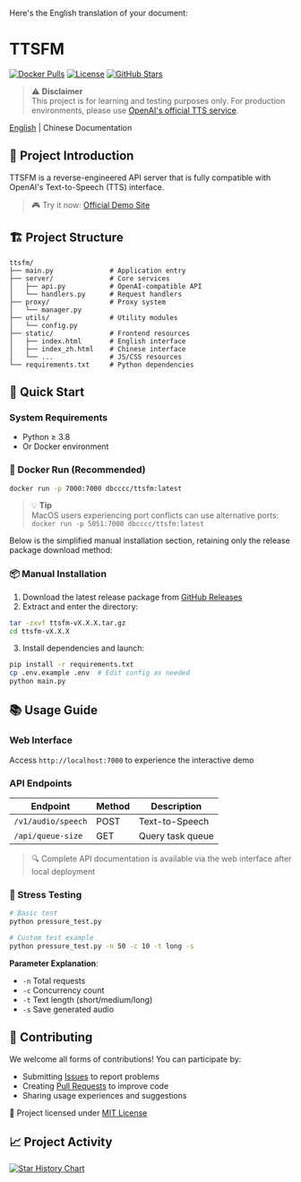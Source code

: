 Here's the English translation of your document:

# TTSFM

[![Docker Pulls](https://img.shields.io/docker/pulls/dbcccc/ttsfm?style=flat-square&logo=docker)](https://hub.docker.com/r/dbcccc/ttsfm)
[![License](https://img.shields.io/github/license/dbccccccc/ttsfm?style=flat-square)](LICENSE)
[![GitHub Stars](https://img.shields.io/github/stars/dbccccccc/ttsfm?style=social)](https://github.com/dbccccccc/ttsfm)

> ⚠️ **Disclaimer**  
> This project is for learning and testing purposes only. For production environments, please use [OpenAI's official TTS service](https://platform.openai.com/docs/guides/audio).

[English](README.md) | Chinese Documentation

## 🌟 Project Introduction

TTSFM is a reverse-engineered API server that is fully compatible with OpenAI's Text-to-Speech (TTS) interface.

> 🎮 Try it now: [Official Demo Site](https://ttsapi.fm)

## 🏗️ Project Structure

```text
ttsfm/
├── main.py              # Application entry
├── server/              # Core services
│   ├── api.py           # OpenAI-compatible API
│   └── handlers.py      # Request handlers
├── proxy/               # Proxy system
│   └── manager.py
├── utils/               # Utility modules
│   └── config.py
├── static/              # Frontend resources
│   ├── index.html       # English interface
│   ├── index_zh.html    # Chinese interface
│   └── ...              # JS/CSS resources
└── requirements.txt     # Python dependencies
```

## 🚀 Quick Start

### System Requirements
- Python ≥ 3.8
- Or Docker environment

### 🐳 Docker Run (Recommended)
```bash
docker run -p 7000:7000 dbcccc/ttsfm:latest
```

> 💡 **Tip**  
> MacOS users experiencing port conflicts can use alternative ports:  
> `docker run -p 5051:7000 dbcccc/ttsfm:latest`

Below is the simplified manual installation section, retaining only the release package download method:

### 📦 Manual Installation

1. Download the latest release package from [GitHub Releases](https://github.com/dbccccccc/ttsfm/releases)
2. Extract and enter the directory:
```bash
tar -zxvf ttsfm-vX.X.X.tar.gz
cd ttsfm-vX.X.X
```
3. Install dependencies and launch:
```bash
pip install -r requirements.txt
cp .env.example .env  # Edit config as needed
python main.py
```

## 📚 Usage Guide

### Web Interface
Access `http://localhost:7000` to experience the interactive demo

### API Endpoints
| Endpoint | Method | Description |
|------|------|-------------|
| `/v1/audio/speech` | POST | Text-to-Speech |
| `/api/queue-size` | GET | Query task queue |

> 🔍 Complete API documentation is available via the web interface after local deployment

### 🧪 Stress Testing
```bash
# Basic test
python pressure_test.py

# Custom test example
python pressure_test.py -n 50 -c 10 -t long -s
```

**Parameter Explanation**:
- `-n` Total requests
- `-c` Concurrency count
- `-t` Text length (short/medium/long)  
- `-s` Save generated audio

## 🤝 Contributing

We welcome all forms of contributions! You can participate by:

- Submitting [Issues](https://github.com/dbccccccc/ttsfm/issues) to report problems
- Creating [Pull Requests](https://github.com/dbccccccc/ttsfm/pulls) to improve code
- Sharing usage experiences and suggestions

📜 Project licensed under [MIT License](LICENSE)

## 📈 Project Activity

[![Star History Chart](https://api.star-history.com/svg?repos=dbccccccc/ttsfm&type=Date)](https://star-history.com/#dbccccccc/ttsfm&Date)
